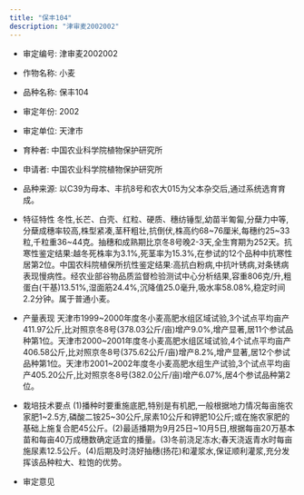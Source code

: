 ```yaml
---
title: "保丰104"
description: "津审麦2002002"
---
```

* 审定编号:  津审麦2002002

*  作物名称:  小麦

*  品种名称:  保丰104

*  审定年份:  2002

*  审定单位:  天津市

* 育种者:  中国农业科学院植物保护研究所

*  申请者:  中国农业科学院植物保护研究所

*  品种来源:  以C39为母本、丰抗8号和农大015为父本杂交后,通过系统选育育成。

*  特征特性
冬性,长芒、白壳、红粒、硬质、穗纺锤型,幼苗半匍匐,分蘖力中等,分蘖成穗率较高,株型紧凑,茎秆粗壮,抗倒伏,株高约68~76厘米,每穗约25~33粒,千粒重36~44克。抽穗和成熟期比京冬8号晚2-3天,全生育期为252天。抗寒性鉴定结果:越冬死株率为3.1%,死茎率为15.3%,在参试的12个品种中抗寒性居第2位。中国农科院植保所抗性鉴定结果:高抗白粉病,中抗叶锈病,对条锈病表现慢病性。经农业部谷物品质监督检验测试中心分析结果,容重806克/升,粗蛋白(干基)13.51%,湿面筋24.4%,沉降值25.0毫升,吸水率58.08%,稳定时间2.2分钟。属于普通小麦。

*  产量表现
天津市1999~2000年度冬小麦高肥水组区域试验,3个试点平均亩产411.97公斤,比对照京冬8号(378.03公斤/亩)增产9.0%,增产显著,居11个参试品种第1位。天津市2000~2001年度冬小麦高肥水组区域试验,4个试点平均亩产406.58公斤,比对照京冬8号(375.62公斤/亩)增产8.2%,增产显著,居12个参试品种第1位。天津市2001~2002年度冬小麦高肥水组生产试验,3个试点平均亩产405.20公斤,比对照京冬8号(382.0公斤/亩)增产6.07%,居4个参试品种第2位。

*  栽培技术要点
(1)播种时要重施底肥,特别是有机肥,一般根据地力情况每亩施农家肥1~2.5方,磷酸二铵25~30公斤,尿素10公斤和钾肥10公斤;或在施农家肥的基础上施复合肥45公斤。(2)最适播期为9月25日~10月5日,根据每亩20万基本苗和每亩40万成穗数确定适宜的播量。(3)冬前浇足冻水;春天浇返青水时每亩施尿素12.5公斤。(4)后期及时浇好抽穗(扬花)和灌浆水,保证顺利灌浆,充分发挥该品种粒大、粒饱的优势。

*  审定意见

